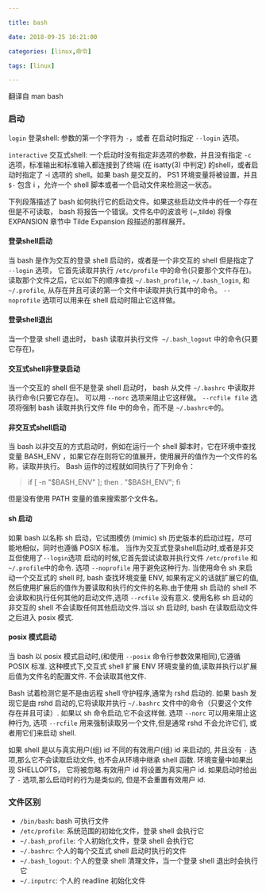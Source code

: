 ```yaml
---

title: bash

date: 2018-09-25 10:21:00

categories: [linux,命令]

tags: [linux]

---
```



翻译自 man bash


<!--more-->

### 启动

`login` 登录shell: 参数的第一个字符为 `-`，或者 在启动时指定 `--login` 选项。 

`interactive` 交互式shell: 一个启动时没有指定非选项的参数，并且没有指定 `-c` 选项，标准输出和标准输入都连接到了终端 (在 isatty(3) 中判定) 的shell，或者启动时指定了 -i 选项的 shell。如果 bash 是交互的， PS1 环境变量将被设置，并且 `$-` 包含 i ，允许一个 shell 脚本或者一个启动文件来检测这一状态。

下列段落描述了 bash 如何执行它的启动文件。如果这些启动文件中的任一个存在但是不可读取， bash 将报告一个错误。文件名中的波浪号 (~,tilde) 将像 EXPANSION 章节中 Tilde Expansion 段描述的那样展开。

#### 登录shell启动
当 bash 是作为交互的登录 shell 启动的，或者是一个非交互的 shell 但是指定了 `--login` 选项， 它首先读取并执行 `/etc/profile` 中的命令(只要那个文件存在)。 
读取那个文件之后，它以如下的顺序查找 `~/.bash_profile`, `~/.bash_login`, 和 `~/.profile`, 从存在并且可读的第一个文件中读取并执行其中的命令。
`--noprofile` 选项可以用来在 shell 启动时阻止它这样做。

#### 登录shell退出
当一个登录 shell 退出时， bash 读取并执行文件` ~/.bash_logout` 中的命令(只要它存在)。

#### 交互式shell非登录启动
当一个交互的 shell 但不是登录 shell 启动时， bash 从文件 `~/.bashrc` 中读取并执行命令(只要它存在)。
可以用 `--norc` 选项来阻止它这样做。 `--rcfile file` 选项将强制 bash 读取并执行文件 file 中的命令，而不是 `~/.bashrc中`的。

#### 非交互式shell启动
当 bash 以非交互的方式启动时，例如在运行一个 shell 脚本时，它在环境中查找变量 BASH_ENV ，如果它存在则将它的值展开，使用展开的值作为一个文件的名称，读取并执行。 
Bash 运作的过程就如同执行了下列命令： 

> if [ -n "$BASH_ENV" ]; then . "$BASH_ENV"; fi

但是没有使用 PATH 变量的值来搜索那个文件名。

#### sh 启动
如果 bash 以名称 sh 启动，它试图模仿 (mimic) sh 历史版本的启动过程，尽可能地相似，同时也遵循 POSIX 标准。 
当作为交互式登录shell启动时,或者是非交互但使用了`--login`选项 启动的时候,它首先尝试读取并执行文件 `/etc/profile` 和 `~/.profile`中的命令. 选项 `--noprofile` 用于避免这种行为.
当使用命令 sh 来启动一个交互式的 shell 时, bash 查找环境变量 ENV, 如果有定义的话就扩展它的值,然后使用扩展后的值作为要读取和执行的文件的名称.由于使用 sh 启动的 shell 不会读取和执行任何其他的启动文件,选项 `--rcfile` 没有意义.
使用名称 sh 启动的非交互的 shell 不会读取任何其他启动文件.当以 sh 启动时, bash 在读取启动文件之后进入 posix 模式.

#### posix 模式启动
当 bash 以 posix 模式启动时,(和使用 `--posix` 命令行参数效果相同),它遵循 POSIX 标准. 
这种模式下,交互式 shell 扩展 ENV 环境变量的值,读取并执行以扩展后值为文件名的配置文件. 不会读取其他文件.

Bash 试着检测它是不是由远程 shell 守护程序,通常为 rshd 启动的.
如果 bash 发现它是由 rshd 启动的,它将读取并执行 `~/.bashrc` 文件中的命令（只要这个文件存在并且可读）.
如果以 sh 命令启动,它不会这样做. 
选项 `--norc` 可以用来阻止这种行为, 选项 `--rcfile` 用来强制读取另一个文件,但是通常 rshd 不会允许它们, 或者用它们来启动 shell.

如果 shell 是以与真实用户(组) id 不同的有效用户(组) id 来启动的, 并且没有 `-` 选项,那么它不会读取启动文件, 也不会从环境中继承 shell 函数. 环境变量中如果出现 SHELLOPTS， 它将被忽略.有效用户 id 将设置为真实用户 id. 
如果启动时给出了 `-` 选项,那么启动时的行为是类似的, 但是不会重置有效用户 id.  

### 文件区别

- `/bin/bash`: bash 可执行文件
- `/etc/profile`: 系统范围的初始化文件，登录 shell 会执行它
- `~/.bash_profile`: 个人初始化文件，登录 shell 会执行它
- `~/.bashrc`: 个人的每个交互式 shell 启动时执行的文件
- `~/.bash_logout`: 个人的登录 shell 清理文件，当一个登录 shell 退出时会执行它
- `~/.inputrc`: 个人的 readline 初始化文件